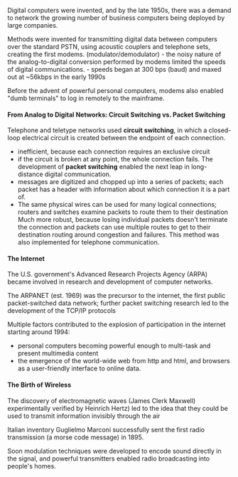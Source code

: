 Digital computers were invented, and by the late 1950s, there was a demand to network the growing number of business computers being deployed by large companies.

Methods were invented for transmitting digital data between computers over the standard PSTN, using acoustic couplers and telephone sets, creating the first modems. (modulator/demodulator)
	- the noisy nature of the analog-to-digital conversion performed by modems limited the speeds of digital communications.
	- speeds began at 300 bps (baud) and maxed out at ~56kbps in the early 1990s

Before the advent of powerful personal computers, modems also enabled "dumb terminals" to log in remotely to the mainframe. 

#### From Analog to Digital Networks: Circuit Switching vs. Packet Switching
Telephone and teletype networks used **circuit switching**, in which a closed-loop electrical circuit is created between the endpoint of each connection. 
- inefficient, because each connection requires an exclusive circuit
- if the circuit is broken at any point, the whole connection fails.
The development of **packet switching** enabled the next leap in long-distance digital communication.
- messages are digitized and chopped up into a series of packets; each packet has a header with information about which connection it is a part of.
- The same physical wires can be used for many logical connections; routers and switches examine packets to route them to their destination
Much more robust, because losing individual packets doesn't terminate the connection and packets can use multiple routes to get to their destination routing around congestion and failures. This method was also implemented for telephone communication.

#### The Internet
The U.S. government's Advanced Research Projects Agency (ARPA) became involved in research and development of computer networks.

The ARPANET (est. 1969) was the precursor to the internet, the first public packet-switched data network; further packet switching research led to the development of the TCP/IP protocols

Multiple factors contributed to the explosion of participation in the internet starting around 1994:
- personal computers becoming powerful enough to multi-task and present multimedia content
- the emergence of the world-wide web from http and html, and browsers as a user-friendly interface to online data.

#### The Birth of Wireless
The discovery of electromagnetic waves (James Clerk Maxwell) experimentally verified by Heinrich Hertz) led to the idea that they could be used to transmit information invisibly through the air

Italian inventory Guglielmo Marconi successfully sent the first radio transmission (a morse code message) in 1895.

Soon modulation techniques were developed to encode sound directly in the signal, and powerful transmitters enabled radio broadcasting into people's homes.

